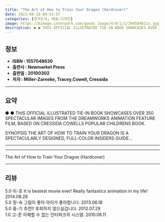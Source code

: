 ```yaml
---
title: "The Art of How to Train Your Dragon (Hardcover)"
date: 2021-08-19 04:52:57
categories: [외국도서, 예술-디자인]
image: https://bimage.interpark.com/goods_image/4/0/1/1/204584011s.jpg
description: ● ● THIS OFFICIAL ILLUSTRATED TIE-IN BOOK SHOWCASES OVER 350 SPECTACULAR IMAGES FROM THE DREAMWORKS ANIMATION FEATURE FILM, BASED ON CRESSIDA COWELLS POPULAR
---
```


## **정보**

- **ISBN : 1557048630**
- **출판사 : Newmarket Press**
- **출판일 : 20100302**
- **저자 : Miller-Zarneke, Tracey,Cowell, Cressida**

------



## **요약**

●  ●  THIS OFFICIAL ILLUSTRATED TIE-IN BOOK SHOWCASES OVER 350 SPECTACULAR IMAGES FROM THE DREAMWORKS ANIMATION FEATURE FILM, BASED ON CRESSIDA COWELLS POPULAR CHILDRENS BOOK.

 SYNOPSIS 
THE ART OF HOW TO TRAIN YOUR DRAGON IS A SPECTACULARLY DESIGNED, FULL-COLOR INSIDERS GUIDE... 

------



------


The Art of How to Train Your Dragon (Hardcover) 

------


## **리뷰** 

5.0 이-호 It is bestest movie ever! Really fantastics animation in my life! 2014.08.28 <br/>5.0 정-숙 그림이 좋아 아이가 좋아합니다. 2013.06.18 <br/>5.0 홍-기 추천!! 후회하지 않으실겁니다. 2012.07.29 <br/>1.0 고-준 이해할 수 없는 인터파크의 시스템. 2010.06.11 <br/>